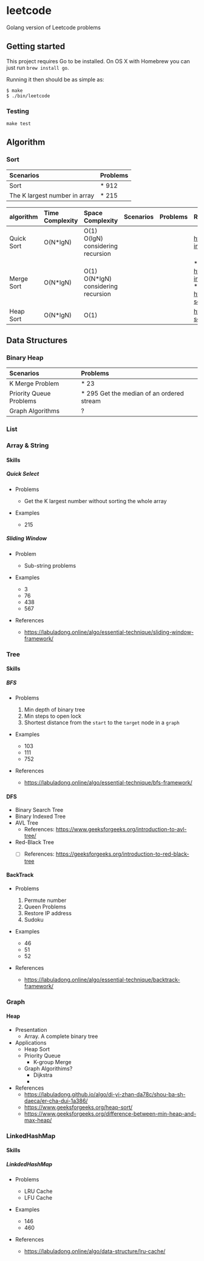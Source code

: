 # leetcode

Golang version of Leetcode problems

## Getting started

This project requires Go to be installed. On OS X with Homebrew you can just run `brew install go`.

Running it then should be as simple as:

```console
$ make
$ ./bin/leetcode
```

### Testing

``make test``


## Algorithm

### Sort

| Scenarios | Problems |
| :- | :- | 
| Sort | * 912 |
| The K largest number in array | * 215 |

| algorithm |  Time Complexity | Space Complexity | Scenarios | Problems | References |
| :- | :- | :- | :- | :- | :- |
| Quick Sort | O(N*lgN) | O(1) <br> O(lgN) considering recursion| | | https://labuladong.online/algo/practice-in-action/quick-sort/ |
| Merge Sort| O(N*lgN) | O(1) <br> O(N*lgN) considering recursion| | | * https://labuladong.online/algo/practice-in-action/merge-sort/ <br> * https://www.geeksforgeeks.org/merge-sort/ |
| Heap Sort| O(N*lgN) | O(1) | | | https://www.geeksforgeeks.org/heap-sort/ |


## Data Structures

### Binary Heap

| Scenarios | Problems |
| :- | :- | 
| K Merge Problem | * 23  | 
| Priority Queue Problems | * 295 Get the median of an ordered stream | 
| Graph Algorithms | ?  | 

### List

### Array & String

#### Skills

##### Quick Select 

* Problems

  * Get the K largest number without sorting the whole array

* Examples

  * 215

##### Sliding Window

* Problem

    * Sub-string problems

* Examples

    * 3
    * 76
    * 438
    * 567

* References

    * https://labuladong.online/algo/essential-technique/sliding-window-framework/

### Tree

#### Skills

##### BFS

* Problems

    1. Min depth of binary tree
    2. Min steps to open lock
    3. Shortest distance from the `start` to the `target` node in a `graph`


* Examples

    * 103
    * 111
    * 752 

* References

    * https://labuladong.online/algo/essential-technique/bfs-framework/


#### DFS

  * Binary Search Tree
  * Binary Indexed Tree
  * AVL Tree
      * References: https://www.geeksforgeeks.org/introduction-to-avl-tree/
  * Red-Black Tree
      * [ ] References: https://geeksforgeeks.org/introduction-to-red-black-tree


#### BackTrack

* Problems

    1. Permute number
    2. Queen Problems
    3. Restore IP address
    4. Sudoku

* Examples

    * 46
    * 51
    * 52

* References

    * https://labuladong.online/algo/essential-technique/backtrack-framework/
    
### Graph

#### Heap
  * Presentation
    * Array. A complete binary tree
  * Applications
    * Heap Sort
    * Priority Queue
      * K-group Merge 
    * Graph Algorithims?
      * Dijkstra
      *
  * References
    * https://labuladong.github.io/algo/di-yi-zhan-da78c/shou-ba-sh-daeca/er-cha-dui-1a386/
    * https://www.geeksforgeeks.org/heap-sort/
    * https://www.geeksforgeeks.org/difference-between-min-heap-and-max-heap/



### LinkedHashMap

#### Skills

##### LinkdedHashMap

* Problems
    * LRU Cache
    * LFU Cache

* Examples
    * 146
    * 460

* References
    * https://labuladong.online/algo/data-structure/lru-cache/
